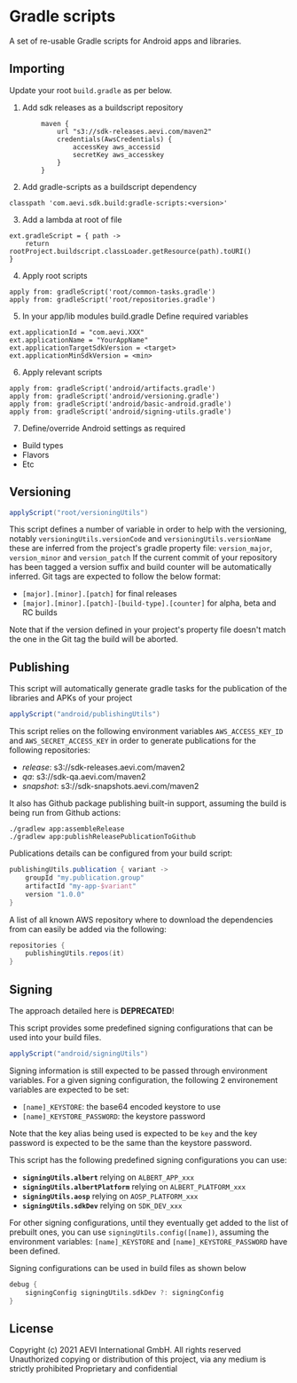 # Gradle scripts

A set of re-usable Gradle scripts for Android apps and libraries.

## Importing

Update your root `build.gradle` as per below.

1. Add sdk releases as a buildscript repository
```
        maven {
            url "s3://sdk-releases.aevi.com/maven2"
            credentials(AwsCredentials) {
                accessKey aws_accessid
                secretKey aws_accesskey
            }
        }
```

2. Add gradle-scripts as a buildscript dependency
```
classpath 'com.aevi.sdk.build:gradle-scripts:<version>'
```

3. Add a lambda at root of file
```
ext.gradleScript = { path ->
    return rootProject.buildscript.classLoader.getResource(path).toURI()
}
```

4. Apply root scripts
```
apply from: gradleScript('root/common-tasks.gradle')
apply from: gradleScript('root/repositories.gradle')
```

5. In your app/lib modules build.gradle
   Define required variables
```
ext.applicationId = "com.aevi.XXX"
ext.applicationName = "YourAppName"
ext.applicationTargetSdkVersion = <target>
ext.applicationMinSdkVersion = <min>
```

6. Apply relevant scripts
```
apply from: gradleScript('android/artifacts.gradle')
apply from: gradleScript('android/versioning.gradle')
apply from: gradleScript('android/basic-android.gradle')
apply from: gradleScript('android/signing-utils.gradle')
```

7. Define/override Android settings as required
- Build types
- Flavors
- Etc

## Versioning
```groovy
applyScript("root/versioningUtils")
```
This script defines a number of variable in order to help with the versioning, notably `versioningUtils.versionCode` and `versioningUtils.versionName` these are inferred from the project's gradle property file: `version_major`, `version_minor` and `version_patch`
If the current commit of your repository has been tagged a version suffix and build counter will be automatically inferred. Git tags are expected to follow the below format:
* `[major].[minor].[patch]` for final releases
* `[major].[minor].[patch]-[build-type].[counter]` for alpha, beta and RC builds

Note that if the version defined in your project's property file doesn't match the one in the Git tag the build will be aborted.

## Publishing
This script will automatically generate gradle tasks for the publication of the libraries and APKs of your project

```groovy
applyScript("android/publishingUtils")
```
This script relies on the following environment variables `AWS_ACCESS_KEY_ID` and `AWS_SECRET_ACCESS_KEY` in order to generate publications for the following repositories:
* _release_: s3://sdk-releases.aevi.com/maven2
* _qa_: s3://sdk-qa.aevi.com/maven2
* _snapshot_: s3://sdk-snapshots.aevi.com/maven2

It also has Github package publishing built-in support, assuming the build is being run from Github actions:
```shell
./gradlew app:assembleRelease
./gradlew app:publishReleasePublicationToGithub
```

Publications details can be configured from your build script:
```groovy
publishingUtils.publication { variant ->
    groupId "my.publication.group"
    artifactId "my-app-$variant"
    version "1.0.0"
}
```
A list of all known AWS repository where to download the dependencies from can easily be added via the following:
```groovy
repositories {
    publishingUtils.repos(it)
}
``` 

## Signing

The approach detailed here is **DEPRECATED**!

This script provides some predefined signing configurations that can be used into your build files.

```groovy
applyScript("android/signingUtils")
```
Signing information is still expected to be passed through environment variables. For a given signing configuration, the following 2 environement variables are expected to be set:
* `[name]_KEYSTORE`: the base64 encoded keystore to use
* `[name]_KEYSTORE_PASSWORD`: the keystore password

Note that the key alias being used is expected to be `key` and the key password is expected to be the same than the keystore password.

This script has the following predefined signing configurations you can use:
* __`signingUtils.albert`__ relying on `ALBERT_APP_xxx`
* __`signingUtils.albertPlatform`__ relying on `ALBERT_PLATFORM_xxx`
* __`signingUtils.aosp`__ relying on `AOSP_PLATFORM_xxx`
* __`signingUtils.sdkDev`__ relying on `SDK_DEV_xxx`

For other signing configurations, until they eventually get added to the list of prebuilt ones, you can use `signingUtils.config([name])`, assuming the environment variables: `[name]_KEYSTORE` and `[name]_KEYSTORE_PASSWORD` have been defined.

Signing configurations can be used in build files as shown below
```groovy
debug {
    signingConfig signingUtils.sdkDev ?: signingConfig
}
```

## License

Copyright (c) 2021 AEVI International GmbH. All rights reserved
Unauthorized copying or distribution of this project, via any medium is strictly prohibited
Proprietary and confidential
